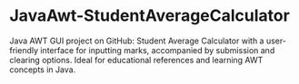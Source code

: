 # JavaAwt-StudentAverageCalculator
Java AWT GUI project on GitHub: Student Average Calculator with a user-friendly interface for inputting marks, accompanied by submission and clearing options. Ideal for educational references and learning AWT concepts in Java.
